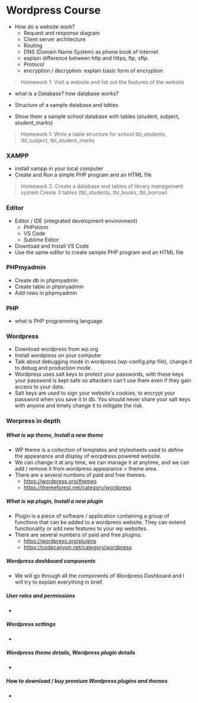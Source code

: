 # Wordpress Course
- How do a website work?
  - Request and response diagram
  - Client server architecture
  - Routing
  - DNS (Domain Name System) as phone book of internet
  - explain difference between http and https, ftp, sftp.
  - Protocol
  - encryption / decryption: explain basic form of encryption
> Homework 1: Visit a website and list out the features of the website

- what is a Database? how database works?

- Structure of a sample database and tables

- Show them a sample school database with tables (student, subject, student_marks)

> Homework 1: Write a table structure for school
> tbl_students, tbl_subject, tbl_student_marks

### XAMPP

- install xampp in your local computer
- Create and Run a simple PHP program and an HTML file

> Homework 2. Create a database and tables of library management system
> Create 3 tables (tbl_students, tbl_books, tbl_borrow)

### Editor

- Editor / IDE (integrated development environment)
  - PHPstorm
  - VS Code
  - Sublime Editor
- Download and Install VS Code
- Use the same editor to create sample PHP program and an HTML file

### PHPmyadmin

- Create db in phpmyadmin
- Create table in phpmyadmin
- Add rows in phpmyadmin



### PHP

- what is PHP programming language



### Wordpress

- Download wordpress from wp.org
- Install wordpress on your computer
- Talk about debugging mode in wordpress (wp-config.php file), change it to debug and production mode.
- Wordpress uses salt keys to protect your passwords, with these keys your password is kept safe so attackers can't use them even if they gain access to your data.
- Salt keys are used to sign your website's cookies, to encrypt your password when you save it in db. You should never share your salt keys with anyone and timely change it to mitigate the risk.



### Worpress in depth

##### What is wp theme, Install a new theme

- WP theme is a collection of templates and stylesheets used to define the appearance and display of worpdress powered website.
- We can change it at any time, we can manage it at anytime, and we can add / remove it from wordpress appearance > theme area.
- There are a several numbers of paid and free themes.
  - https://wordpress.org/themes
  - https://themeforest.net/category/wordpress

##### What is wp plugin, Install a new plugin

- Plugin is a piece of software / application containing a group of functions that can be added to a wordpress website. They can extend functionality or add new features to your wp websites.
- There are several numbers of paid and free plugins:
  - https://wordpress.org/plugins
  - https://codecanyon.net/category/wordpress

##### Wordpress dashboard components

- We will go through all the components of Wordpress Dashboard and I will try to explain everything in brief.

##### User roles and permissions

- 

##### Wordpress settings

- 

##### Wordpress theme details, Wordpress plugin details

- 

##### How to download / buy premium Wordpress plugins and themes

- 